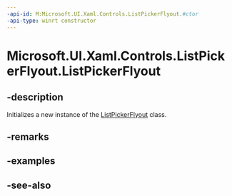 ```yaml
---
-api-id: M:Microsoft.UI.Xaml.Controls.ListPickerFlyout.#ctor
-api-type: winrt constructor
---
```


<!-- Method syntax
public ListPickerFlyout()
-->

# Microsoft.UI.Xaml.Controls.ListPickerFlyout.ListPickerFlyout

## -description
Initializes a new instance of the [ListPickerFlyout](listpickerflyout.md) class.

## -remarks

## -examples

## -see-also
